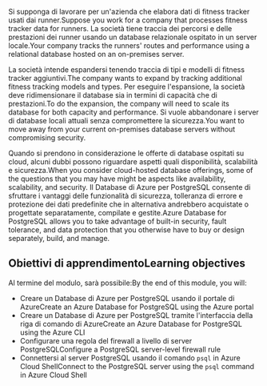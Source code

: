 <span data-ttu-id="3aa9e-101">Si supponga di lavorare per un'azienda che elabora dati di fitness tracker usati dai runner.</span><span class="sxs-lookup"><span data-stu-id="3aa9e-101">Suppose you work for a company that processes fitness tracker data for runners.</span></span> <span data-ttu-id="3aa9e-102">La società tiene traccia dei percorsi e delle prestazioni dei runner usando un database relazionale ospitato in un server locale.</span><span class="sxs-lookup"><span data-stu-id="3aa9e-102">Your company tracks the runners' routes and performance using a relational database hosted on an on-premises server.</span></span>

<span data-ttu-id="3aa9e-103">La società intende espandersi tenendo traccia di tipi e modelli di fitness tracker aggiuntivi.</span><span class="sxs-lookup"><span data-stu-id="3aa9e-103">The company wants to expand by tracking additional fitness tracking models and types.</span></span> <span data-ttu-id="3aa9e-104">Per eseguire l'espansione, la società deve ridimensionare il database sia in termini di capacità che di prestazioni.</span><span class="sxs-lookup"><span data-stu-id="3aa9e-104">To do the expansion, the company will need to scale its database for both capacity and performance.</span></span> <span data-ttu-id="3aa9e-105">Si vuole abbandonare i server di database locali attuali senza compromettere la sicurezza.</span><span class="sxs-lookup"><span data-stu-id="3aa9e-105">You want to move away from your current on-premises database servers without compromising security.</span></span>

<span data-ttu-id="3aa9e-106">Quando si prendono in considerazione le offerte di database ospitati su cloud, alcuni dubbi possono riguardare aspetti quali disponibilità, scalabilità e sicurezza.</span><span class="sxs-lookup"><span data-stu-id="3aa9e-106">When you consider cloud-hosted database offerings, some of the questions that you may have might be aspects like availability, scalability, and security.</span></span> <span data-ttu-id="3aa9e-107">Il Database di Azure per PostgreSQL consente di sfruttare i vantaggi delle funzionalità di sicurezza, tolleranza di errore e protezione dei dati predefinite che in alternativa andrebbero acquistate o progettate separatamente, compilate e gestite.</span><span class="sxs-lookup"><span data-stu-id="3aa9e-107">Azure Database for PostgreSQL allows you to take advantage of built-in security, fault tolerance, and data protection that you otherwise have to buy or design separately, build, and manage.</span></span>

## <a name="learning-objectives"></a><span data-ttu-id="3aa9e-108">Obiettivi di apprendimento</span><span class="sxs-lookup"><span data-stu-id="3aa9e-108">Learning objectives</span></span>

<span data-ttu-id="3aa9e-109">Al termine del modulo, sarà possibile:</span><span class="sxs-lookup"><span data-stu-id="3aa9e-109">By the end of this module, you will:</span></span>

- <span data-ttu-id="3aa9e-110">Creare un Database di Azure per PostgreSQL usando il portale di Azure</span><span class="sxs-lookup"><span data-stu-id="3aa9e-110">Create an Azure Database for PostgreSQL using the Azure portal</span></span>
- <span data-ttu-id="3aa9e-111">Creare un Database di Azure per PostgreSQL tramite l'interfaccia della riga di comando di Azure</span><span class="sxs-lookup"><span data-stu-id="3aa9e-111">Create an Azure Database for PostgreSQL using the Azure CLI</span></span>
- <span data-ttu-id="3aa9e-112">Configurare una regola del firewall a livello di server PostgreSQL</span><span class="sxs-lookup"><span data-stu-id="3aa9e-112">Configure a PostgreSQL server-level firewall rule</span></span>
- <span data-ttu-id="3aa9e-113">Connettersi al server PostgreSQL usando il comando `psql` in Azure Cloud Shell</span><span class="sxs-lookup"><span data-stu-id="3aa9e-113">Connect to the PostgreSQL server using the `psql` command in Azure Cloud Shell</span></span>
